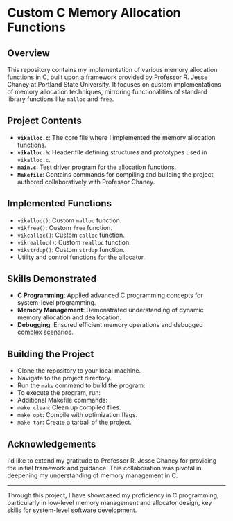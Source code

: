 # Custom C Memory Allocation Functions

## Overview

This repository contains my implementation of various memory allocation functions in C, built upon a framework provided by Professor R. Jesse Chaney at Portland State University. It focuses on custom implementations of memory allocation techniques, mirroring functionalities of standard library functions like `malloc` and `free`.

## Project Contents

- **`vikalloc.c`**: The core file where I implemented the memory allocation functions.
- **`vikalloc.h`**: Header file defining structures and prototypes used in `vikalloc.c`.
- **`main.c`**: Test driver program for the allocation functions.
- **`Makefile`**: Contains commands for compiling and building the project, authored collaboratively with Professor Chaney.

## Implemented Functions

- `vikalloc()`: Custom `malloc` function.
- `vikfree()`: Custom `free` function.
- `vikcalloc()`: Custom `calloc` function.
- `vikrealloc()`: Custom `realloc` function.
- `vikstrdup()`: Custom `strdup` function.
- Utility and control functions for the allocator.

## Skills Demonstrated

- **C Programming**: Applied advanced C programming concepts for system-level programming.
- **Memory Management**: Demonstrated understanding of dynamic memory allocation and deallocation.
- **Debugging**: Ensured efficient memory operations and debugged complex scenarios.

## Building the Project

- Clone the repository to your local machine.
- Navigate to the project directory.
- Run the `make` command to build the program:
- To execute the program, run:
- Additional Makefile commands:
- `make clean`: Clean up compiled files.
- `make opt`: Compile with optimization flags.
- `make tar`: Create a tarball of the project.

## Acknowledgements

I'd like to extend my gratitude to Professor R. Jesse Chaney for providing the initial framework and guidance. This collaboration was pivotal in deepening my understanding of memory management in C.

---

Through this project, I have showcased my proficiency in C programming, particularly in low-level memory management and allocator design, key skills for system-level software development.


